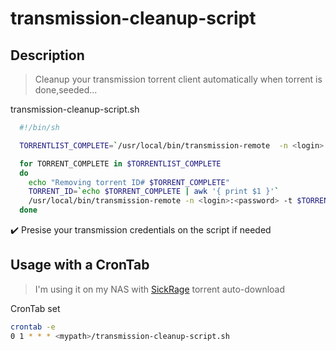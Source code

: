 # transmission-cleanup-script

## Description
> Cleanup your transmission torrent client automatically when torrent is done,seeded...

transmission-cleanup-script.sh
```bash
  #!/bin/sh

  TORRENTLIST_COMPLETE=`/usr/local/bin/transmission-remote  -n <login>:<password> -l | grep 100 | grep "Stopped\|Finished\|Idle" | cut -c 1-5 -c 71-`

  for TORRENT_COMPLETE in $TORRENTLIST_COMPLETE
  do
    echo "Removing torrent ID# $TORRENT_COMPLETE"
    TORRENT_ID=`echo $TORRENT_COMPLETE | awk '{ print $1 }'`
    /usr/local/bin/transmission-remote -n <login>:<password> -t $TORRENT_ID -r
  done
```

:heavy_check_mark: Presise your transmission credentials on the script if needed

## Usage with a CronTab
> I'm using it on my NAS with [SickRage](https://github.com/SiCKRAGE/SiCKRAGE) torrent auto-download

CronTab set
```bash
crontab -e
0 1 * * * <mypath>/transmission-cleanup-script.sh
```
